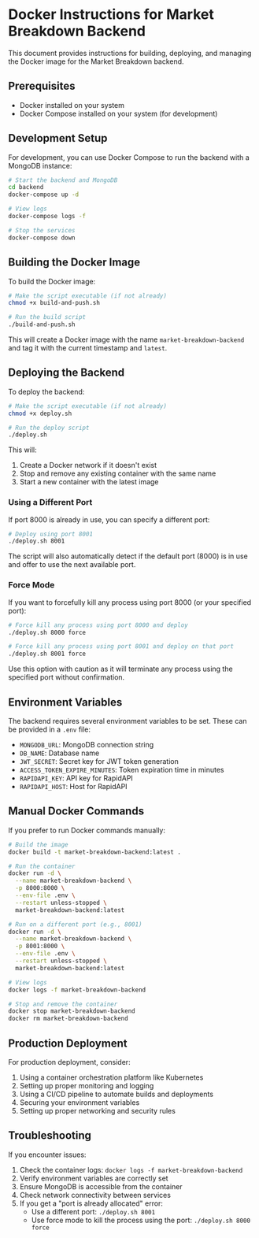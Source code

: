 # Docker Instructions for Market Breakdown Backend

This document provides instructions for building, deploying, and managing the Docker image for the Market Breakdown backend.

## Prerequisites

- Docker installed on your system
- Docker Compose installed on your system (for development)

## Development Setup

For development, you can use Docker Compose to run the backend with a MongoDB instance:

```bash
# Start the backend and MongoDB
cd backend
docker-compose up -d

# View logs
docker-compose logs -f

# Stop the services
docker-compose down
```

## Building the Docker Image

To build the Docker image:

```bash
# Make the script executable (if not already)
chmod +x build-and-push.sh

# Run the build script
./build-and-push.sh
```

This will create a Docker image with the name `market-breakdown-backend` and tag it with the current timestamp and `latest`.

## Deploying the Backend

To deploy the backend:

```bash
# Make the script executable (if not already)
chmod +x deploy.sh

# Run the deploy script
./deploy.sh
```

This will:
1. Create a Docker network if it doesn't exist
2. Stop and remove any existing container with the same name
3. Start a new container with the latest image

### Using a Different Port

If port 8000 is already in use, you can specify a different port:

```bash
# Deploy using port 8001
./deploy.sh 8001
```

The script will also automatically detect if the default port (8000) is in use and offer to use the next available port.

### Force Mode

If you want to forcefully kill any process using port 8000 (or your specified port):

```bash
# Force kill any process using port 8000 and deploy
./deploy.sh 8000 force

# Force kill any process using port 8001 and deploy on that port
./deploy.sh 8001 force
```

Use this option with caution as it will terminate any process using the specified port without confirmation.

## Environment Variables

The backend requires several environment variables to be set. These can be provided in a `.env` file:

- `MONGODB_URL`: MongoDB connection string
- `DB_NAME`: Database name
- `JWT_SECRET`: Secret key for JWT token generation
- `ACCESS_TOKEN_EXPIRE_MINUTES`: Token expiration time in minutes
- `RAPIDAPI_KEY`: API key for RapidAPI
- `RAPIDAPI_HOST`: Host for RapidAPI

## Manual Docker Commands

If you prefer to run Docker commands manually:

```bash
# Build the image
docker build -t market-breakdown-backend:latest .

# Run the container
docker run -d \
  --name market-breakdown-backend \
  -p 8000:8000 \
  --env-file .env \
  --restart unless-stopped \
  market-breakdown-backend:latest

# Run on a different port (e.g., 8001)
docker run -d \
  --name market-breakdown-backend \
  -p 8001:8000 \
  --env-file .env \
  --restart unless-stopped \
  market-breakdown-backend:latest

# View logs
docker logs -f market-breakdown-backend

# Stop and remove the container
docker stop market-breakdown-backend
docker rm market-breakdown-backend
```

## Production Deployment

For production deployment, consider:

1. Using a container orchestration platform like Kubernetes
2. Setting up proper monitoring and logging
3. Using a CI/CD pipeline to automate builds and deployments
4. Securing your environment variables
5. Setting up proper networking and security rules

## Troubleshooting

If you encounter issues:

1. Check the container logs: `docker logs -f market-breakdown-backend`
2. Verify environment variables are correctly set
3. Ensure MongoDB is accessible from the container
4. Check network connectivity between services
5. If you get a "port is already allocated" error:
   - Use a different port: `./deploy.sh 8001`
   - Use force mode to kill the process using the port: `./deploy.sh 8000 force` 